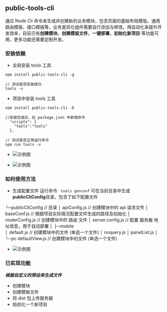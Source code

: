 ## public-tools-cli
 通过 Node Cli 命令来生成并创建新的业务模块，包含页面的基础布局模版，通用路由模版，接口模版等，业务差异化组件需要自行添加与修改。用自动化来提升开发效率，目前已有**创建模块**，**创建模板文件**，**一键部署**，**初始化新项目** 等功能可用，更多功能还需要定制开发。

### 安装依赖 
- 全局安装 tools 工具 
```
npm install public-tools-cli -g

// 测试是否安装成功
tools -v 
```


- 项目中安装 tools 工具
```
npm install public-tools-cli -D

//安装完成后，在 package.json 中新增命令
  "scripts": {
    "tools":"tools"
  },

// 测试是否正常运行命令
npm run tools -v

```

- ![示例图]("https://github.com/chessyu/tools-cli/public/images/readme_1.png")

- ![示例图]("https://github.com/chessyu/tools-cli/public/images/readme_2.png")

### 如何使用方法

- 生成配置文件
运行命令 ` tools genconf` 可在当前目录中生成 **publicCliConfig**目录，包含了如下配置文件

└─publicCliConfig       // 目录
    │  apiConfig.js        // 创建模块中的 api 请求文件
    │  baseConf.js        // 根据项目实际情况配置文件生成的路径及初始化
    │  routerConfig.js  // 创建模块中的 路由 文件
    │  server.config.js // 配置 服务器 地址信息，用于自动部署
    │
    ├─mobile               
    │      default.js      // 创建模块中的文件 (单选一个文件)
    │      noquery.js
    │      panelList.js
    │
    └─pc
            defaultView.js  // 创建模块中的文件 (单选一个文件)

- ![示例图]("https://github.com/chessyu/tools-cli/public/images/readme_3.png")


### 已实现功能
 ***根据自定义的预设来生成文件***
 - 创建模块
 - 创建模板文件
 - 将 dist 包上传服务器
 - 始初化一个新项目
